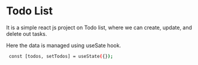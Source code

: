 # Todo List

It is a simple react js project on Todo list, where we can create, update, and delete out tasks.

Here the data is managed using useSate hook.

```bash
 const [todos, setTodos] = useState({});
```
